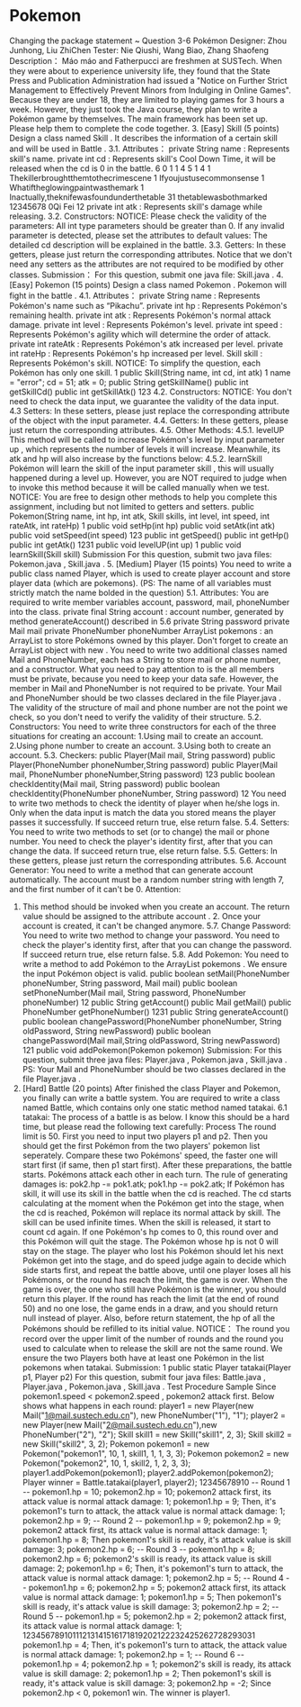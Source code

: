 # Pokemon
Changing the package statement ~
Question 3-6 Pokémon
Designer: Zhou Junhong, Liu ZhiChen
Tester: Nie Qiushi, Wang Biao, Zhang Shaofeng
Description：
Máo máo and Fatherpucci are freshmen at SUSTech. When they were about to experience
university life, they found that the State Press and Publication Administration had issued a "Notice on
Further Strict Management to Effectively Prevent Minors from Indulging in Online Games". Because
they are under 18, they are limited to playing games for 3 hours a week. However, they just took
the Java course, they plan to write a Pokémon game by themselves. The main framework has
been set up. Please help them to complete the code together.
3. [Easy] Skill (5 points)
Design a class named Skill . It describes the information of a certain skill and will be used in
Battle .
3.1. Attributes： private String name : Represents skill's name.
private int cd : Represents skill's Cool Down Time, it will be released when the cd is 0 in
the battle.
6 0 1 1 4 5 1 4 1 Thekillerbroughtthemtothecrimescene 1 Ifyoujustusecommonsense 1 Whatiftheglowingpaintwasthemark 1 Inactually,theknifewasfoundunderthetable 31 thetablewasbothmarked 12345678 0Qi Fei 12
private int atk : Represents skill's damage while releasing.
3.2. Constructors:
NOTICE:
Please check the validity of the parameters: All int type parameters should be greater than 0. If
any invalid parameter is detected, please set the attributes to default values:
The detailed cd description will be explained in the battle.
3.3. Getters:
In these getters, please just return the corresponding attributes.
Notice that we don't need any setters as the attributes are not required to be modified by other
classes.
Submission：
For this question, submit one java file: Skill.java .
4. [Easy] Pokemon (15 points)
Design a class named Pokemon . Pokemon will fight in the battle .
4.1. Attributes： private String name : Represents Pokémon's name such as “Pikachu”.
private int hp : Represents Pokémon's remaining health.
private int atk : Represents Pokémon's normal attack damage.
private int level : Represents Pokémon's level.
private int speed : Represents Pokémon's agility which will determine the order of attack.
private int rateAtk : Represents Pokémon's atk increased per level.
private int rateHp : Represents Pokémon's hp increased per level.
Skill skill : Represents Pokémon's skill.
NOTICE:
To simplify the question, each Pokémon has only one skill.
1 public Skill(String name, int cd, int atk) 1 name = "error"; cd = 51; atk = 0; public String getSkillName() public int getSkillCd() public int getSkillAtk() 123
4.2. Constructors:
NOTICE:
You don't need to check the data input, we guarantee the validity of the data input.
4.3 Setters:
In these setters, please just replace the corresponding attribute of the object with the input
parameter.
4.4. Getters:
In these getters, please just return the corresponding attributes.
4.5. Other Methods:
4.5.1. levelUP
This method will be called to increase Pokémon's level by input parameter up , which represents
the number of levels it will increase. Meanwhile, its atk and hp will also increase by the
functions below:
4.5.2. learnSkill
Pokémon will learn the skill of the input parameter skill , this will usually happened during a
level up. However, you are NOT required to judge when to invoke this method because it will
be called manually when we test.
NOTICE:
You are free to design other methods to help you complete this assignment, including but not
limited to getters and setters.
public Pokemon(String name, int hp, int atk, Skill skills, int level, int speed, int rateAtk, int rateHp) 1 public void setHp(int hp) public void setAtk(int atk) public void setSpeed(int speed) 123 public int getSpeed() public int getHp() public int getAtk() 1231 public void levelUP(int up) 1 public void learnSkill(Skill skill)
Submission
For this question, submit two java files: Pokemon.java , Skill.java .
5. [Medium] Player (15 points)
You need to write a public class named Player, which is used to create player account and store
player data (which are pokemons).
(PS: The name of all variables must strictly match the name bolded in the question)
5.1. Attributes:
You are required to write member variables account, password, mail, phoneNumber into the
class.
private final String account : account number, generated by method
generateAccount() described in 5.6
private String password private Mail mail private PhoneNumber phoneNumber ArrayList<Pokemon> pokemons : an ArrayList to store Pokémons owned by this player. Don't
forget to create an ArrayList object with new .
You need to write two additional classes named Mail and PhoneNumber, each has a String to
store mail or phone number, and a constructor. What you need to pay attention to is the all
members must be private, because you need to keep your data safe. However, the member in
Mail and PhoneNumber is not required to be private. Your Mail and PhoneNumber should be
two classes declared in the file Player.java .
The validity of the structure of mail and phone number are not the point we check, so you don't
need to verify the validity of their structure.
5.2. Constructors:
You need to write three constructors for each of the three situations for creating an account:
1.Using mail to create an account.
2.Using phone number to create an account.
3.Using both to create an account.
5.3. Checkers:
public Player(Mail mail, String password) public Player(PhoneNumber phoneNumber,String password) public Player(Mail mail, PhoneNumber phoneNumber,String password) 123 public boolean checkIdentity(Mail mail, String password) public boolean checkIdentity(PhoneNumber phoneNumber, String password) 12
You need to write two methods to check the identity of player when he/she logs in. Only when the
data input is match the data you stored means the player passes it successfully. If succeed return
true, else return false.
5.4. Setters:
You need to write two methods to set (or to change) the mail or phone number. You need to
check the player's identity first, after that you can change the data. If succeed return true, else
return false.
5.5. Getters:
In these getters, please just return the corresponding attributes.
5.6. Account Generator:
You need to write a method that can generate account automatically. The account must be a
random number string with length 7, and the first number of it can't be 0.
Attention:
1. This method should be invoked when you create an account. The return value should be
assigned to the attribute account . 2. Once your account is created, it can't be changed anymore.
5.7. Change Password:
You need to write two method to change your password. You need to check the player's
identity first, after that you can change the password. If succeed return true, else return false.
5.8. Add Pokemon:
You need to write a method to add Pokémon to the ArrayList<Pokemon> pokemons . We ensure
the input Pokémon object is valid.
public boolean setMail(PhoneNumber phoneNumber, String password, Mail mail) public boolean setPhoneNumber(Mail mail, String password, PhoneNumber phoneNumber) 12 public String getAccount() public Mail getMail() public PhoneNumber getPhoneNumber() 1231 public String generateAccount() public boolean changePassword(PhoneNumber phoneNumber, String oldPassword, String newPassword) public boolean changePassword(Mail mail,String oldPassword, String newPassword) 121 public void addPokemon(Pokemon pokemon)
Submission:
For this question, submit three java files: Player.java , Pokemon.java , Skill.java .
PS: Your Mail and PhoneNumber should be two classes declared in the file Player.java .
6. [Hard] Battle (20 points)
After finished the class Player and Pokemon, you finally can write a battle system. You are
required to write a class named Battle, which contains only one static method named tatakai.
6.1 tatakai:
The process of a battle is as below. I know this should be a hard time, but please read the
following text carefully:
Process
The round limit is 50.
First you need to input two players p1 and p2. Then you should get the first Pokémon from the
two players' pokemon list seperately. Compare these two Pokémons' speed, the faster one will
start first (if same, then p1 start first). After these preparations, the battle starts.
Pokémons attack each other in each turn. The rule of generating damages is: pok2.hp -= pok1.atk; pok1.hp -= pok2.atk;
If Pokémon has skill, it will use its skill in the battle when the cd is reached. The cd starts
calculating at the moment when the Pokémon get into the stage, when the cd is reached,
Pokémon will replace its normal attack by skill. The skill can be used infinite times. When
the skill is released, it start to count cd again.
If one Pokémon's hp comes to 0, this round over and this Pokémon will quit the stage. The
Pokémon whose hp is not 0 will stay on the stage. The player who lost his Pokémon should let
his next Pokémon get into the stage, and do speed judge again to decide which side starts
first, and repeat the battle above, until one player loses all his Pokémons, or the round has
reach the limit, the game is over.
When the game is over, the one who still have Pokémon is the winner, you should return this
player. If the round has reach the limit (at the end of round 50) and no one lose, the game ends
in a draw, and you should return null instead of player.
Also, before return statement, the hp of all the Pokémons should be refilled to its initial value.
NOTICE：
The round you record over the upper limit of the number of rounds and the round you
used to calculate when to release the skill are not the same round.
We ensure the two Players both have at least one Pokémon in the list pokemons when
tatakai.
Submission:
1 public static Player tatakai(Player p1, Player p2)
For this question, submit four java files: Battle.java , Player.java , Pokemon.java , Skill.java .
Test Procedure Sample
Since pokemon1.speed < pokemon2.speed , pokemon2 attack first.
Below shows what happens in each round:
player1 = new Player(new Mail("1@mail.sustech.edu.cn"), new PhoneNumber("1"), "1"); player2 = new Player(new Mail("2@mail.sustech.edu.cn"),new PhoneNumber("2"), "2"); Skill skill1 = new Skill("skill1", 2, 3); Skill skill2 = new Skill("skill2", 3, 2); Pokemon pokemon1 = new Pokemon("pokemon1", 10, 1, skill1, 1, 1, 3, 3); Pokemon pokemon2 = new Pokemon("pokemon2", 10, 1, skill2, 1, 2, 3, 3); player1.addPokemon(pokemon1); player2.addPokemon(pokemon2); Player winner = Battle.tatakai(player1, player2); 12345678910 -- Round 1 -- pokemon1.hp = 10; pokemon2.hp = 10; pokemon2 attack first, its attack value is normal attack damage: 1; pokemon1.hp = 9; Then, it's pokemon1's turn to attack, the attack value is normal attack damage: 1; pokemon2.hp = 9; -- Round 2 -- pokemon1.hp = 9; pokemon2.hp = 9; pokemon2 attack first, its attack value is normal attack damage: 1; pokemon1.hp = 8; Then pokemon1's skill is ready, it's attack value is skill damage: 3; pokemon2.hp = 6; -- Round 3 -- pokemon1.hp = 8; pokemon2.hp = 6; pokemon2's skill is ready, its attack value is skill damage: 2; pokemon1.hp = 6; Then, it's pokemon1's turn to attack, the attack value is normal attack damage: 1; pokemon2.hp = 5; -- Round 4 -- pokemon1.hp = 6; pokemon2.hp = 5; pokemon2 attack first, its attack value is normal attack damage: 1; pokemon1.hp = 5; Then pokemon1's skill is ready, it's attack value is skill damage: 3; pokemon2.hp = 2; -- Round 5 -- pokemon1.hp = 5; pokemon2.hp = 2; pokemon2 attack first, its attack value is normal attack damage: 1; 12345678910111213141516171819202122232425262728293031
pokemon1.hp = 4; Then, it's pokemon1's turn to attack, the attack value is normal attack damage: 1; pokemon2.hp = 1; -- Round 6 -- pokemon1.hp = 4; pokemon2.hp = 1; pokemon2's skill is ready, its attack value is skill damage: 2; pokemon1.hp = 2; Then pokemon1's skill is ready, it's attack value is skill damage: 3; pokemon2.hp = -2; Since pokemon2.hp < 0, pokemon1 win. The winner is player1.
